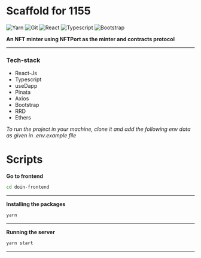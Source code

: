 # Scaffold for 1155

![Yarn](https://img.shields.io/badge/-Yarn-333333?style=for-the-badge&logo=yarn&logoColor=61dbfb)
![Git](https://img.shields.io/badge/-Git-333333?style=for-the-badge&logo=git&logoColor=61dbfb)
![React](https://img.shields.io/badge/-React-333333?style=for-the-badge&logo=react&logoColor=61dbfb)
![Typescript](https://img.shields.io/badge/-Typescript-333333?style=for-the-badge&logo=typescript&logoColor=61dbfb)
![Bootstrap](https://img.shields.io/badge/-Bootstrap-333333?style=for-the-badge&logo=bootstrap&logoColor=61dbfb)

**An NFT minter using NFTPort as the minter and contracts protocol**

---

### Tech-stack

- React-Js
- Typescript
- useDapp
- Pinata
- Axios
- Bootstrap
- RRD
- Ethers

_To run the project in your machine, clone it and add the following env data as given in .env.example file_

# Scripts

**Go to frontend**

```bash
cd doin-frontend
```

---

**Installing the packages**

```bash
yarn
```

---

**Running the server**

```bash
yarn start
```

---
